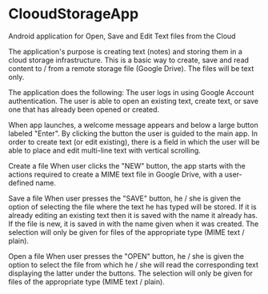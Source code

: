 # ClooudStorageApp
Android application for Open, Save and Edit Text files from the Cloud

The application's purpose is creating text (notes) and storing them in a cloud storage infrastructure. 
This is a basic  way to create, save and read content to / from a remote storage file (Google Drive). The files will be text only.

The application does the following:
The user logs in using Google Account authentication.
The user is able to open an existing text, create text, or save one that has already been opened or created.

When app launches, a welcome message appears and below a large button labeled "Enter". 
By clicking the button the user is guided to the main app. 
In order to create text (or edit existing), there is a field in which the user will be able to place and edit multi-line text with vertical scrolling.


Create a file
When  user clicks the "NEW" button, the app starts with the actions required to create a MIME text file in Google Drive, with a user-defined name.

Save a file
When user presses the "SAVE" button, he / she is given the option of selecting the file where the text he has typed will be stored. 
If it is already editing an existing text then it is saved with the name it already has. 
If the file is new, it is saved in with the name given when it was created. 
The selection will only be given for files of the appropriate type (MIME text / plain).

Open a file
When user presses the "OPEN" button, he / she is given the option to select the file from which he / she will read the corresponding text displaying the latter under the buttons. 
The selection will only be given for files of the appropriate type (MIME text / plain).
